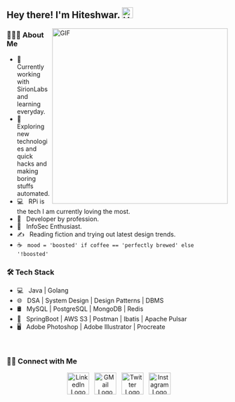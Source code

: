 <h2> Hey there! I'm Hiteshwar. <img src="https://raw.githubusercontent.com/hiteshwarmehla21/hiteshwarMehla/master/Hi.gif" width="25" alt="Hi GIF"></h2>
<img align="right" alt="GIF" src="https://github.com/hiteshwarmehla21/hiteshwarMehla/blob/master/gif4.gif?raw=true" width="400"/>

<!-- https://raw.githubusercontent.com/hiteshwarmehla21/hiteshwarMehla/master/gif3.gif -->

<h3> 👨🏻‍💻 About Me </h3>

- 🔭 &nbsp; Currently working with SirionLabs and learning everyday.
- 🤔 &nbsp; Exploring new technologies and quick hacks and making boring stuffs automated.
- 💻 &nbsp; RPi is the tech I am currently loving the most.
- 💼 &nbsp; Developer by profession.
- 🌱 &nbsp; InfoSec Enthusiast. 
- ✍️ &nbsp; Reading fiction and trying out latest design trends.
- ☕ &nbsp; `mood = 'boosted' if coffee == 'perfectly brewed' else '!boosted'`

<h3>🛠 Tech Stack</h3>

- 💻 &nbsp; Java | Golang 
- 🌐 &nbsp; DSA | System Design | Design Patterns | DBMS
- 🛢 &nbsp; MySQL | PostgreSQL | MongoDB | Redis
- 🔧 &nbsp; SpringBoot | AWS S3 | Postman | Ibatis | Apache Pulsar
- 🖥 &nbsp; Adobe Photoshop | Adobe Illustrator | Procreate

<br>

<h3> 🤝🏻 Connect with Me </h3>

<p align="center">
&nbsp; <a href="https://www.linkedin.com/in/hiteshwarmehla/" target="_blank" rel="noopener noreferrer"><img src="https://img.icons8.com/plasticine/100/000000/linkedin.png" width="50" alt="LinkedIn Logo"/></a>
&nbsp; <a href="mailto:hiteshwar.mehla@gmail.com" target="_blank" rel="noopener noreferrer"><img src="https://img.icons8.com/plasticine/100/000000/gmail.png" alt="GMail Logo"  width="50" /></a>
&nbsp; <a href="https://twitter.com/hiteshwarmehla?s=09" target="_blank" rel="noopener noreferrer"><img src="https://img.icons8.com/plasticine/100/000000/twitter.png" alt="Twitter Logo" width="50" /></a>  
&nbsp; <a href="https://www.instagram.com/hiteshwarmehla/" target="_blank" rel="noopener noreferrer"><img src="https://img.icons8.com/plasticine/100/000000/instagram-new.png" alt="Instagram Logo" width="50" /></a>  
</p>